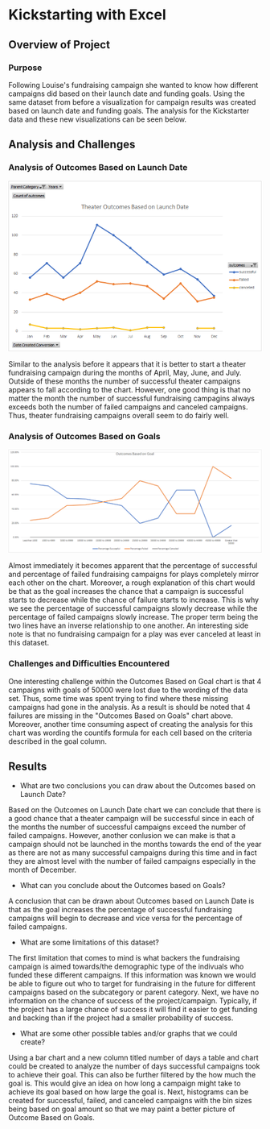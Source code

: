 # Kickstarting with Excel

## Overview of Project

### Purpose

Following Louise's fundraising campaign she wanted to know how different campaigns did based on their launch date and funding goals. Using the same dataset from before a 
visualization for campaign results was created based on launch date and funding goals. The analysis for the Kickstarter data and these new visualizations can be seen below.

## Analysis and Challenges

### Analysis of Outcomes Based on Launch Date

![Theater Outcomes Based on Launch Date](https://github.com/Tbrads325/Kickstarter-Analysis/blob/main/Resources/Theater_Outcomes_vs_Launch.png)

Similar to the analysis before it appears that it is better to start a theater fundraising campaign during the months of April, May, June, and July. Outside of these months
the number of successful theater campaigns appears to fall according to the chart. However, one good thing is that no matter the month the number of successful fundraising campagins 
always exceeds both the number of failed campaigns and canceled campaigns. Thus, theater fundraising campaigns overall seem to do fairly well. 

### Analysis of Outcomes Based on Goals

![Outcomes Based on Goal](https://github.com/Tbrads325/Kickstarter-Analysis/blob/main/Resources/Outcomes_vs_Goals.png)

Almost immediately it becomes apparent that the percentage of successful and percentage of failed fundraising campaigns for plays completely mirror each other on the chart. Moreover, a
rough explanation of this chart would be that as the goal increases the chance that a campaign is successful starts to decrease while the chance of failure starts to increase. This is 
why we see the percentage of successful campaigns slowly decrease while the percentage of failed campaigns slowly increase. The proper term being the two lines have an inverse relationship 
to one another. An interesting side note is that no fundraising campaign for a play was ever canceled at least in this dataset.

### Challenges and Difficulties Encountered

One interesting challenge within the Outcomes Based on Goal chart is that 4 campaigns with goals of 50000 were lost due to the wording of the data set. Thus, some time was spent trying to find where 
these missing campaigns had gone in the analysis. As a result is should be noted that 4 failures are missing in the "Outcomes Based on Goals" chart above. Moreover, another time consuming aspect of creating
the analysis for this chart was wording the countifs formula for each cell based on the criteria described in the goal column. 

## Results

- What are two conclusions you can draw about the Outcomes based on Launch Date?

Based on the Outcomes on Launch Date chart we can conclude that there is a good chance that a theater campaign will be successful since in each of the months the number of successful campaigns exceed the number
of failed campaigns. However, another conlusion we can make is that a campaign should not be launched in the months towards the end of the year as there are not as many successful campaigns during this time and in fact
they are almost level with the number of failed campaigns especially in the month of December. 

- What can you conclude about the Outcomes based on Goals? 

A conclusion that can be drawn about Outcomes based on Launch Date is that as the goal increases the percentage of successful fundraising campaigns will begin to decrease and vice versa
for the percentage of failed campaigns.

- What are some limitations of this dataset?

The first limitation that comes to mind is what backers the fundraising campaign is aimed towards/the demographic type of the indivuals who funded these different campaigns. If this information was known we would be able to 
figure out who to target for fundraising in the future for different campaigns based on the subcategory or parent category. Next, we have no information on the chance of success of the project/campaign. Typically, if the project has
a large chance of success it will find it easier to get funding and backing than if the project had a smaller probability of success. 

- What are some other possible tables and/or graphs that we could create?

Using a bar chart and a new column titled number of days a table and chart could be created to analyze the number of days successful campaigns took to achieve their goal. This can also be further filtered by the how much the goal is.
This would give an idea on how long a campaign might take to achieve its goal based on how large the goal is. Next, histograms can be created for successful, failed, and canceled campaigns with the bin sizes being based on goal amount so that 
we may paint a better picture of Outcome Based on Goals. 
